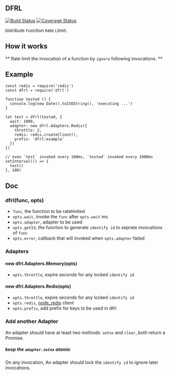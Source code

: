 ## DFRL

[![Build Status](https://travis-ci.org/isayme/node-dfrl.svg?branch=master)](https://travis-ci.org/isayme/node-dfrl)
[![Coverage Status](https://coveralls.io/repos/github/isayme/node-dfrl/badge.svg?branch=master)](https://coveralls.io/github/isayme/node-dfrl?branch=master)

`D`istribute `F`unction `R`ate `L`limit.

## How it works
** Rate limit the invocation of a function by `ignore` following invocations. **


## Example
````
const redis = require('redis')
const dfrl = require('dfrl')

function tested () {
  console.log(new Date().toISOString(), 'executing ...')
}

let test = dfrl(tested, {
  wait: 1000,
  adapter: new dfrl.Adapters.Redis({
    throttle: 2,
    redis: redis.createClient(),
    prefix: 'dfrl:example'
  })
})

// even `test` invoked every 100ms, `tested` invoked every 1000ms
setInterval(() => {
  test()
}, 100)
````

## Doc
### dfrl(func, opts)
* `func`, the function to be ratelimited
* `opts.wait`, invoke the `func` after `opts.wait` ms
* `opts.adapter`, adapter to be used
* `opts.getId`, the function to generate `identify id` to seprate invocations of `func`
* `opts.error`, callback that will invoked when `opts.adapter` failed


### Adapters

#### new dfrl.Adapters.Memory(opts)
* `opts.throttle`, expire seconds for any locked `identify id`

#### new dfrl.Adapters.Redis(opts)
* `opts.throttle`, expire seconds for any locked `identify id`
* `opts.redis`, [node_redis](https://github.com/NodeRedis/node_redis) client
* `opts.prefix`, add prefix for keys to be used in dfrl

### Add another Adapter
An adapter should have at least two methods: `setnx` and `clear`, both return a Promise.

##### keep the `adapter.setnx` atomic
On any invocation, An adapter should lock the `identify id` to ignore later invocations.
